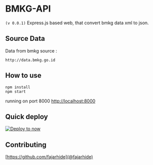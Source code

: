 # BMKG-API
`(v 0.0.1)` Express.js based web, that convert bmkg data xml to json.

## Source Data

Data from bmkg source :
```
http://data.bmkg.go.id
```

## How to use

```
npm install
npm start
```
running on port 8000  <http://localhost:8000>

## Quick deploy
[![Deploy to now](https://deploy.now.sh/static/button.svg)](https://deploy.now.sh/?repo=https://github.com/fajarhide/bmkg-api)

## Contributing

[https://github.com/fajarhide](@fajarhide)
